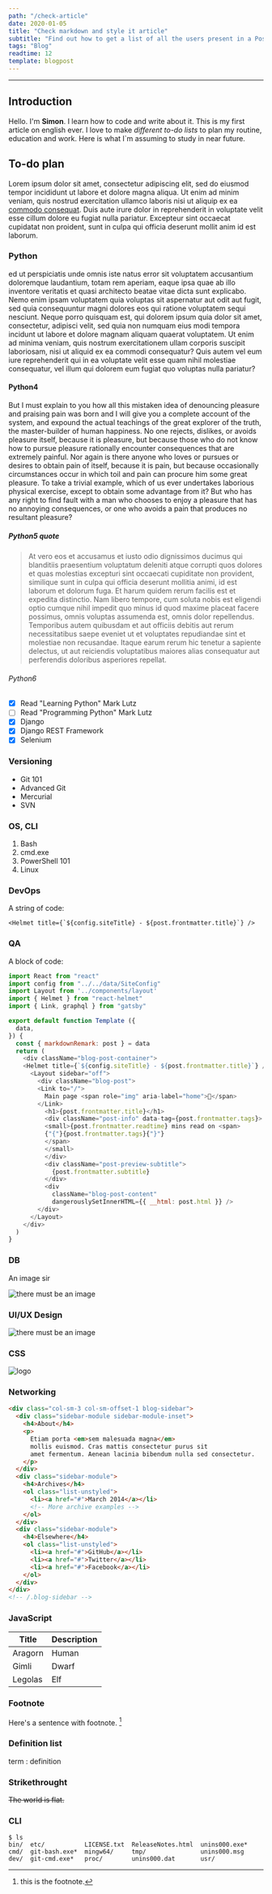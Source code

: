 ```yaml
---
path: "/check-article"
date: 2020-01-05
title: "Check markdown and style it article"
subtitle: "Find out how to get a list of all the users present in a Postgres database, and their permissions"
tags: "Blog"
readtime: 12
template: blogpost
---
```


---

## Introduction

Hello. I'm **Simon**. I learn how to code and write about it. This is my first article on english ever.
I love to make *different to-do lists* to plan my routine, education and work. Here is what I`m assuming to study in near future.

## To-do plan

Lorem ipsum dolor sit amet, consectetur adipiscing elit, sed do eiusmod tempor incididunt ut labore et dolore magna aliqua. Ut enim ad minim veniam, quis nostrud exercitation ullamco laboris nisi ut aliquip ex ea [commodo consequat](https://www.example.com). Duis aute irure dolor in reprehenderit in voluptate velit esse cillum dolore eu fugiat nulla pariatur. Excepteur sint occaecat cupidatat non proident, sunt in culpa qui officia deserunt mollit anim id est laborum.

### Python

ed ut perspiciatis unde omnis iste natus error sit voluptatem accusantium doloremque laudantium, totam rem aperiam, eaque ipsa quae ab illo inventore veritatis et quasi architecto beatae vitae dicta sunt explicabo. Nemo enim ipsam voluptatem quia voluptas sit aspernatur aut odit aut fugit, sed quia consequuntur magni dolores eos qui ratione voluptatem sequi nesciunt. Neque porro quisquam est, qui dolorem ipsum quia dolor sit amet, consectetur, adipisci velit, sed quia non numquam eius modi tempora incidunt ut labore et dolore magnam aliquam quaerat voluptatem.
Ut enim ad minima veniam, quis nostrum exercitationem ullam corporis suscipit laboriosam, nisi ut aliquid ex ea commodi consequatur? Quis autem vel eum iure reprehenderit qui in ea voluptate velit esse quam nihil molestiae consequatur, vel illum qui dolorem eum fugiat quo voluptas nulla pariatur?

#### Python4

But I must explain to you how all this mistaken idea of denouncing pleasure and praising pain was born and I will give you a complete account of the system, and expound the actual teachings of the great explorer of the truth, the master-builder of human happiness. 
No one rejects, dislikes, or avoids pleasure itself, because it is pleasure, but because those who do not know how to pursue pleasure rationally encounter consequences that are extremely painful. Nor again is there anyone who loves or pursues or desires to obtain pain of itself, because it is pain, but because occasionally circumstances occur in which toil and pain can procure him some great pleasure. 
To take a trivial example, which of us ever undertakes laborious physical exercise, except to obtain some advantage from it? But who has any right to find fault with a man who chooses to enjoy a pleasure that has no annoying consequences, or one who avoids a pain that produces no resultant pleasure?

##### Python5 quote

>At vero eos et accusamus et iusto odio dignissimos ducimus qui blanditiis praesentium voluptatum deleniti atque corrupti quos dolores et quas molestias excepturi sint occaecati cupiditate non provident, similique sunt in culpa qui officia deserunt mollitia animi, id est laborum et dolorum fuga. Et harum quidem rerum facilis est et expedita distinctio. Nam libero tempore, cum soluta nobis est eligendi optio cumque nihil impedit quo minus id quod maxime placeat facere possimus, omnis voluptas assumenda est, omnis dolor repellendus. Temporibus autem quibusdam et aut officiis debitis aut rerum necessitatibus saepe eveniet ut et voluptates repudiandae sint et molestiae non recusandae. Itaque earum rerum hic tenetur a sapiente delectus, ut aut reiciendis voluptatibus maiores alias consequatur aut perferendis doloribus asperiores repellat.

###### Python6

- [x] Read "Learning Python" Mark Lutz
- [ ] Read "Programming Python" Mark Lutz
- [x] Django
- [x] Django REST Framework
- [x] Selenium

### Versioning

- Git 101
- Advanced Git
- Mercurial
- SVN

### OS, CLI

1. Bash
2. cmd.exe
3. PowerShell 101
4. Linux

### DevOps

A string of code:

``<Helmet title={`${config.siteTitle} - ${post.frontmatter.title}`} />``

### QA

A block of code:

``` javascript {1, 4-5}
import React from "react"
import config from "../../data/SiteConfig"
import Layout from '../components/layout'
import { Helmet } from "react-helmet"
import { Link, graphql } from "gatsby"

export default function Template ({
  data,
}) {
  const { markdownRemark: post } = data
  return (
    <div className="blog-post-container">
    <Helmet title={`${config.siteTitle} - ${post.frontmatter.title}`} />
      <Layout sidebar="off">
        <div className="blog-post">
        <Link to="/">
          Main page <span role="img" aria-label="home">🏡</span>
        </Link>
          <h1>{post.frontmatter.title}</h1>
          <div className="post-info" data-tag={post.frontmatter.tags}>
          <small>{post.frontmatter.readtime} mins read on <span>
          {"{"}{post.frontmatter.tags}{"}"}
          </span>
          </small>
          </div>
          <div className="post-preview-subtitle">
            {post.frontmatter.subtitle}
          </div>
          <div 
            className="blog-post-content"
            dangerouslySetInnerHTML={{ __html: post.html }} />
        </div>
      </Layout>
    </div>
  )
}
```

### DB

An image sir

![there must be an image](../images/bigimage.png)

### UI/UX Design

![there must be an image](../images/bigimage2.png)

### CSS

![logo](../images/logo.png)

### Networking

```html
<div class="col-sm-3 col-sm-offset-1 blog-sidebar">
  <div class="sidebar-module sidebar-module-inset">
    <h4>About</h4>
    <p>
      Etiam porta <em>sem malesuada magna</em> 
      mollis euismod. Cras mattis consectetur purus sit
      amet fermentum. Aenean lacinia bibendum nulla sed consectetur.
    </p>
  </div>
  <div class="sidebar-module">
    <h4>Archives</h4>
    <ol class="list-unstyled">
      <li><a href="#">March 2014</a></li>
      <!-- More archive examples -->
    </ol>
  </div>
  <div class="sidebar-module">
    <h4>Elsewhere</h4>
    <ol class="list-unstyled">
      <li><a href="#">GitHub</a></li>
      <li><a href="#">Twitter</a></li>
      <li><a href="#">Facebook</a></li>
    </ol>
  </div>
</div>
<!-- /.blog-sidebar -->
```

### JavaScript

| Title   | Description |
| ------- | ----- |
| Aragorn | Human |
| Gimli   | Dwarf |
| Legolas | Elf   |

### Footnote

Here's a sentence with footnote. [^1]

[^1]: this is the footnote.

### Definition list

term
: definition

### Strikethrought

~~The world is flat.~~

### CLI

```bash{outputLines: 3-5}{promptUser: alice}{promptHost: dev.localhost}
$ ls
bin/  etc/           LICENSE.txt  ReleaseNotes.html  unins000.exe*
cmd/  git-bash.exe*  mingw64/     tmp/               unins000.msg
dev/  git-cmd.exe*   proc/        unins000.dat       usr/
```

